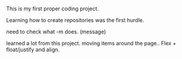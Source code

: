 This is my first proper coding project. 

Learning how to create repositories was the first hurdle.

need to check what -m does. (message)

learned a lot from this project. moving items around the page.. Flex + float/justify and align.

 
